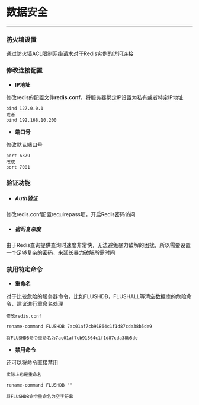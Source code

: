 # 数据安全

---

### 防火墙设置

通过防火墙ACL限制网络请求对于Redis实例的访问连接

### 

### 修改连接配置

* **IP地址**

修改redis的配置文件**redis.conf**，将服务器绑定IP设置为私有或者特定IP地址

```Redis
bind 127.0.0.1
或者
bind 192.168.10.200
```

* **端口号**

修改默认端口号

```Redis
port 6379
改成
port 7001
```

### 

### 验证功能

* ##### Auth验证

修改redis.conf配置requirepass项，开启Redis密码访问

* ##### 密码复杂度

由于Redis查询提供查询时速度非常快，无法避免暴力破解的困扰，所以需要设置一个足够复杂的密码，来延长暴力破解所需时间

### 

### 禁用特定命令

* **重命名**

对于比较危险的服务器命令，比如FLUSHDB，FLUSHALL等清空数据库的危险命令，建议进行重命名处理

```
修改redis.conf

rename-command FLUSHDB 7ac01af7cb91864c1f1d87cda38b5de9

将FLUSHDB命令重命名为7ac01af7cb91864c1f1d87cda38b5de
```

* **禁用命令**

还可以将命令直接禁用

```
实际上也是重命名

rename-command FLUSHDB ""

将FLUSHDB命令重命名为空字符串
```



